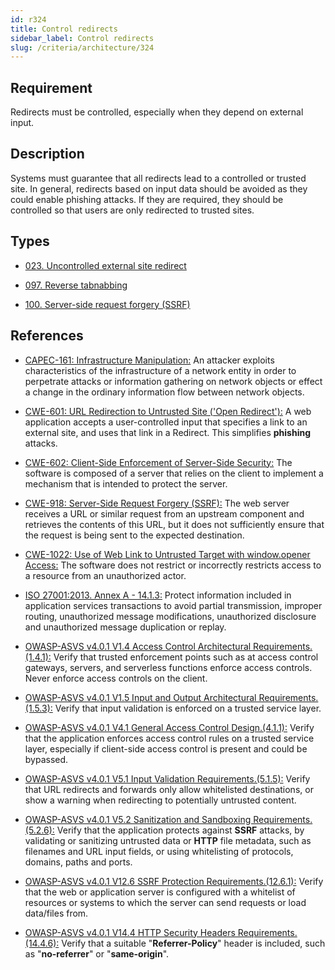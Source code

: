 ```yaml
---
id: r324
title: Control redirects
sidebar_label: Control redirects
slug: /criteria/architecture/324
---
```


## Requirement

Redirects must be controlled, especially when they depend on external input.

## Description

Systems must guarantee that all redirects lead to a controlled or trusted site.
In general, redirects based on input data should be avoided as they could
enable phishing attacks. If they are required, they should be controlled so
that users are only redirected to trusted sites.

## Types

- [023. Uncontrolled external site redirect](/types/023)

- [097. Reverse tabnabbing](/types/097)

- [100. Server-side request forgery (SSRF)](/types/100)

## References

- [CAPEC-161: Infrastructure Manipulation:](https://capec.mitre.org/data/definitions/161.html)
An attacker exploits characteristics of the infrastructure of a network entity
in order to perpetrate attacks or information gathering on network objects or
effect a change in the ordinary information flow between network objects.

- [CWE-601: URL Redirection to Untrusted Site ('Open Redirect'):](https://cwe.mitre.org/data/definitions/601.html)
A web application accepts a user-controlled input that specifies a link to an
external site, and uses that link in a Redirect.
This simplifies **phishing** attacks.

- [CWE-602: Client-Side Enforcement of Server-Side Security:](https://cwe.mitre.org/data/definitions/602.html)
The software is composed of a server that relies on the client to implement a
mechanism that is intended to protect the server.

- [CWE-918: Server-Side Request Forgery (SSRF):](https://cwe.mitre.org/data/definitions/918.html)
The web server receives a URL or similar request from an upstream component and
retrieves the contents of this URL, but it does not sufficiently ensure that
the request is being sent to the expected destination.

- [CWE-1022: Use of Web Link to Untrusted Target with window.opener Access:](https://cwe.mitre.org/data/definitions/1022.html)
The software does not restrict or incorrectly restricts access to a resource
from an unauthorized actor.

- [ISO 27001:2013. Annex A - 14.1.3:](https://www.iso.org/obp/ui/#iso:std:54534:en)
Protect information included in application services transactions to avoid
partial transmission, improper routing, unauthorized message modifications,
unauthorized disclosure and unauthorized message duplication or replay.

- [OWASP-ASVS v4.0.1 V1.4 Access Control Architectural Requirements.(1.4.1):](https://owasp.org/www-project-application-security-verification-standard/)
Verify that trusted enforcement points such as at access control gateways,
servers, and serverless functions enforce access controls.
Never enforce access controls on the client.

- [OWASP-ASVS v4.0.1 V1.5 Input and Output Architectural Requirements.(1.5.3):](https://owasp.org/www-project-application-security-verification-standard/)
Verify that input validation is enforced on a trusted service layer.

- [OWASP-ASVS v4.0.1 V4.1 General Access Control Design.(4.1.1):](https://owasp.org/www-project-application-security-verification-standard/)
Verify that the application enforces access control rules on a trusted service
layer, especially if client-side access control is present and could
be bypassed.

- [OWASP-ASVS v4.0.1 V5.1 Input Validation Requirements.(5.1.5):](https://owasp.org/www-project-application-security-verification-standard/)
Verify that URL redirects and forwards only allow whitelisted destinations,
or show a warning when redirecting to potentially untrusted content.

- [OWASP-ASVS v4.0.1 V5.2 Sanitization and Sandboxing Requirements.(5.2.6):](https://owasp.org/www-project-application-security-verification-standard/)
Verify that the application protects against **SSRF** attacks, by validating or
sanitizing untrusted data or **HTTP** file metadata, such as filenames and URL
input fields, or using whitelisting of protocols, domains, paths and ports.

- [OWASP-ASVS v4.0.1 V12.6 SSRF Protection Requirements.(12.6.1):](https://owasp.org/www-project-application-security-verification-standard/)
Verify that the web or application server is configured with a whitelist of
resources or systems to which the server can send requests or load
data/files from.

- [OWASP-ASVS v4.0.1 V14.4 HTTP Security Headers Requirements.(14.4.6):](https://owasp.org/www-project-application-security-verification-standard/)
Verify that a suitable "**Referrer-Policy**" header is included, such as
"**no-referrer**" or "**same-origin**".
